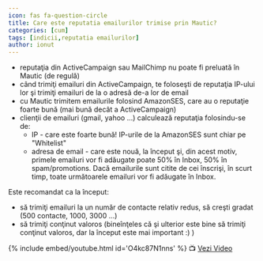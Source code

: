 ```yaml
---
icon: fas fa-question-circle
title: Care este reputatia emailurilor trimise prin Mautic?
categories: [cum]
tags: [indicii,reputatia emailurilor]
author: ionut
---
```


* reputaţia din ActiveCampaign sau MailChimp nu poate fi preluată în Mautic (de regulă)
* când trimiţi emailuri din ActiveCampaign, te foloseşti de reputaţia IP-ului lor şi trimiţi emailuri de la o adresă de-a lor de email
* cu Mautic trimitem emailurile folosind AmazonSES, care au o reputaţie foarte bună (mai bună decât a ActiveCampaign)
* clienţii de emailuri (gmail, yahoo ...) calculează reputaţia folosindu-se de:
  * IP - care este foarte bună! IP-urile de la AmazonSES sunt chiar pe "Whitelist"
  * adresa de email - care este nouă, la început şi, din acest motiv, primele emailuri vor fi adăugate poate 50% în Inbox, 50% în spam/promotions. Dacă emailurile sunt citite de cei înscrişi, în scurt timp, toate următoarele emailuri vor fi adăugate în Inbox.

Este recomandat ca la început:
* să trimiţi emailuri la un număr de contacte relativ redus, să creşti gradat (500 contacte, 1000, 3000 ...)
* să trimiţi conţinut valoros (bineînţeles că şi ulterior este bine să trimiţi conţinut valoros, dar la început este mai important :) )

{% include embed/youtube.html id='O4kc87N1nns' %}
📺 [Vezi Video](https://www.youtube.com/watch?v=O4kc87N1nns)
